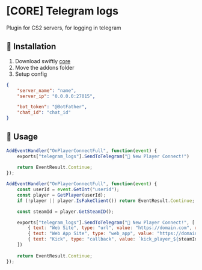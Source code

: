 # [CORE] Telegram logs

Plugin for CS2 servers, for logging in telegram

## 📌 Installation
1. Download swiftly [core](https://github.com/swiftly-solution/swiftly/releases)
2. Move the addons folder
3. Setup config
```json
{
    "server_name": "name",
    "server_ip": "0.0.0.0:27015",

    "bot_token": "@BotFather",
    "chat_id": "chat_id"
}
```

## 🚀 Usage
```javascript
AddEventHandler("OnPlayerConnectFull", function(event) {
    exports["telegram_logs"].SendToTelegram("👤 New Player Connect!")
    
    return EventResult.Continue;
});

AddEventHandler("OnPlayerConnectFull", function(event) {
    const userId = event.GetInt("userid");
    const player = GetPlayer(userId);
    if (!player || player.IsFakeClient()) return EventResult.Continue;

    const steamId = player.GetSteamID();

    exports["telegram_logs"].SendToTelegram("👤 New Player Connect!", [
        { text: "Web Site", type: "url", value: "https://domain.com", row: 0 },
        { text: "Web App Site", type: "web_app", value: "https://domain.com", row: 1 },
        { text: "Kick", type: "callback", value: `kick_player_${steamId}`, row: 2 }
    ])
    
    return EventResult.Continue;
});
```